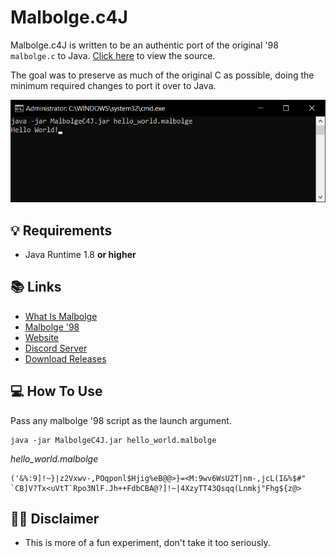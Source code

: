 # Malbolge.c4J
Malbolge.c4J is written to be an authentic port of the original '98 `malbolge.c` to Java. [Click here](https://github.com/Konloch/Mabolge.c4J/blob/main/src/com/konloch/malbolge/MalbolgeC4J.java) to view the source. 

The goal was to preserve as much of the original C as possible, doing the minimum required changes to port it over to Java.

![A screenshot of Malbolge.c4J](.github/screenshot.png "Screenshot")

## 💡 Requirements
+ Java Runtime 1.8 **or higher**

## 📚 Links
* [What Is Malbolge](https://en.wikipedia.org/wiki/Malbolge)
* [Malbolge '98](http://www.lscheffer.com/malbolge_interp.html)
* [Website](https://konloch.com/Malbolge.c4J/)
* [Discord Server](https://discord.gg/aexsYpfMEf)
* [Download Releases](https://github.com/Konloch/Malbolge.c4J/releases)

## 💻 How To Use
Pass any malbolge '98 script as the launch argument.
```
java -jar MalbolgeC4J.jar hello_world.malbolge
```
*hello_world.malbolge*
```
('&%:9]!~}|z2Vxwv-,POqponl$Hjig%eB@@>}=<M:9wv6WsU2T|nm-,jcL(I&%$#"
`CB]V?Tx<uVtT`Rpo3NlF.Jh++FdbCBA@?]!~|4XzyTT43Qsqq(Lnmkj"Fhg${z@>
```

## 👨‍💻 Disclaimer
+ This is more of a fun experiment, don't take it too seriously.
